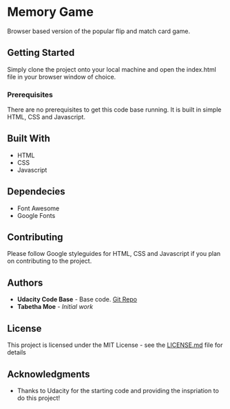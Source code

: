 # Memory Game

Browser based version of the popular flip and match card game.

## Getting Started

Simply clone the project onto your local machine and open the index.html file in your browser window of choice.

### Prerequisites

There are no prerequisites to get this code base running. It is built in simple HTML, CSS and Javascript.

## Built With

* HTML
* CSS
* Javascript

## Dependecies

* Font Awesome
* Google Fonts

## Contributing

Please follow Google styleguides for HTML, CSS and Javascript if you plan on contributing to the project.

## Authors

* **Udacity Code Base** - Base code. [Git Repo](https://github.com/udacity/fend-project-memory-game)
* **Tabetha Moe** - *Initial work*

## License

This project is licensed under the MIT License - see the [LICENSE.md](LICENSE.md) file for details

## Acknowledgments

* Thanks to Udacity for the starting code and providing the inspriation to do this project!
